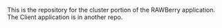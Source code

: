 This is the repository for the cluster portion of the RAWBerry application.
The Client application is in another repo. 

